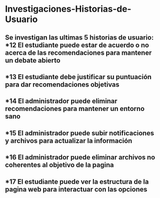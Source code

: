 # Investigaciones-Historias-de-Usuario
Se investigan las ultimas 5 historias de usuario:
 *12	El estudiante puede estar de acuerdo o no acerca de las recomendaciones para mantener un debate abierto 
 --
 *13	El estudiante debe justificar su puntuación para dar recomendaciones objetivas
 --
 *14	El administrador puede eliminar recomendaciones para mantener un entorno sano
 --
 *15	El administrador puede subir notificaciones y archivos para actualizar la información
 --
 *16	El administrador puede eliminar archivos no coherentes al objetivo de la pagina
 --
 *17	El estudiante puede ver la estructura de la pagina web para interactuar con las opciones
--
